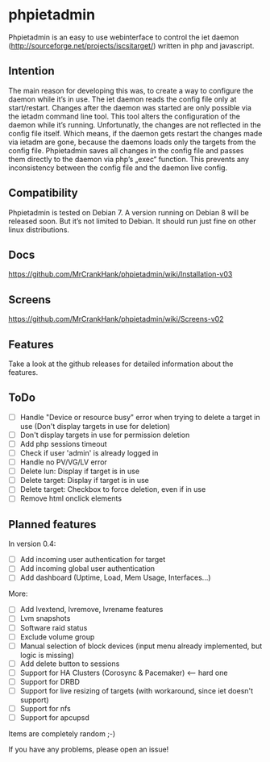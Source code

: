 # phpietadmin
Phpietadmin is an easy to use webinterface to control the iet daemon (http://sourceforge.net/projects/iscsitarget/) written in php and javascript.

## Intention
The main reason for developing this was, to create a way to configure the daemon while it’s in use. The iet daemon reads
the config file only at start/restart. Changes after the daemon was started are only possible via the ietadm command line
tool. This tool alters the configuration of the daemon while it’s running. Unfortunatly, the changes are not reflected
in the config file itself. Which means, if the daemon gets restart the changes made via ietadm are gone, because the
daemons loads only the targets from the config file. Phpietadmin saves all changes in the config file and passes them
directly to the daemon via php’s „exec“ function. This prevents any inconsistency between the config file and the
daemon live config.

## Compatibility
Phpietadmin is tested on Debian 7. A version running on Debian 8 will be released soon.
But it’s not limited to Debian. It should run just fine on other linux distributions.

## Docs
https://github.com/MrCrankHank/phpietadmin/wiki/Installation-v03

## Screens
https://github.com/MrCrankHank/phpietadmin/wiki/Screens-v02

## Features
Take a look at the github releases for detailed information about the features.

## ToDo
- [ ] Handle "Device or resource busy" error when trying to delete a target in use (Don't display targets in use for deletion)
- [ ] Don't display targets in use for permission deletion
- [ ] Add php sessions timeout
- [ ] Check if user 'admin' is already logged in
- [ ] Handle no PV/VG/LV error
- [ ] Delete lun: Display if target is in use
- [ ] Delete target: Display if target is in use
- [ ] Delete target: Checkbox to force deletion, even if in use
- [ ] Remove html onclick elements

## Planned features
In version 0.4:
   - [ ] Add incoming user authentication for target
   - [ ] Add incoming global user authentication
   - [ ] Add dashboard (Uptime, Load, Mem Usage, Interfaces...)

More:
- [ ] Add lvextend, lvremove, lvrename features
- [ ] Lvm snapshots
- [ ] Software raid status
- [ ] Exclude volume group
- [ ] Manual selection of block devices (input menu already implemented, but logic is missing)
- [ ] Add delete button to sessions
- [ ] Support for HA Clusters (Corosync & Pacemaker) <-- hard one
- [ ] Support for DRBD
- [ ] Support for live resizing of targets (with workaround, since iet doesn't support)
- [ ] Support for nfs
- [ ] Support for apcupsd

Items are completely random ;-)

If you have any problems, please open an issue!